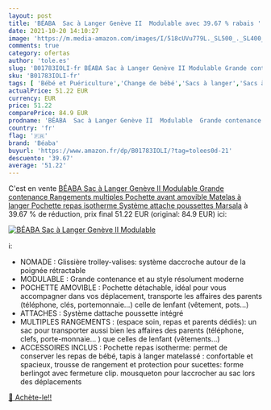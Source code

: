 ```yaml
---
layout: post
title: 'BÉABA  Sac à Langer Genève II  Modulable avec 39.67 % rabais '
date: 2021-10-20 14:10:27
image: 'https://m.media-amazon.com/images/I/518cUVu779L._SL500_._SL400_.jpg'
comments: true
category: ofertas
author: 'tole.es'
slug: 'B01783IOLI-fr BÉABA Sac à Langer Genève II Modulable Grande contenance...'
sku: 'B01783IOLI-fr'
tags: [ 'Bébé et Puériculture','Change de bébé','Sacs à langer','Sacs à langer bandoulière','béaba', ]
actualPrice: 51.22 EUR
currency: EUR
price: 51.22
comparePrice: 84.9 EUR
prodname: 'BÉABA  Sac à Langer Genève II  Modulable  Grande contenance  Rangements multiples  Pochette avant amovible  Matelas à langer  Pochette repas isotherme  Système attache poussettes  Marsala'
country: 'fr'
flag: '🇫🇷'
brand: 'Béaba'
buyurl: 'https://www.amazon.fr/dp/B01783IOLI/?tag=tolees0d-21'
descuento: '39.67'
average: '51.22'
---
```


C'est en vente [BÉABA  Sac à Langer Genève II  Modulable  Grande contenance  Rangements multiples  Pochette avant amovible  Matelas à langer  Pochette repas isotherme  Système attache poussettes  Marsala](https://www.amazon.fr/dp/B01783IOLI/?tag=tolees0d-21)  à  39.67 % de réduction, prix final  51.22 EUR (original: 84.9 EUR) ici:

[![BÉABA  Sac à Langer Genève II  Modulable](https://m.media-amazon.com/images/I/518cUVu779L._SL500_._SL400_.jpg)](https://www.amazon.fr/dp/B01783IOLI/?tag=tolees0d-21)

ℹ️:

- NOMADE : Glissière trolley-valises: système daccroche autour de la poignée rétractable
- MODULABLE : Grande contenance et au style résolument moderne
- POCHETTE AMOVIBLE : Pochette détachable, idéal pour vous accompagner dans vos déplacement, transporte les affaires des parents (téléphone, clés, portemonnaie...) celle de lenfant (vêtement, pots...)
- ATTACHES : Système dattache poussette intégré
- MULTIPLES RANGEMENTS : (espace soin, repas et parents dédiés): un sac pour transporter aussi bien les affaires des parents (téléphone, clefs, porte-monnaie... ) que celles de lenfant (vêtements...)
- ACCESSOIRES INCLUS : Pochette repas isotherme: permet de conserver les repas de bébé, tapis à langer matelassé : confortable et spacieux, trousse de rangement et protection pour sucettes: forme berlingot avec fermeture clip. mousqueton pour laccrocher au sac lors des déplacements

[🛒 Achète-le!!](https://www.amazon.fr/dp/B01783IOLI/?tag=tolees0d-21)
